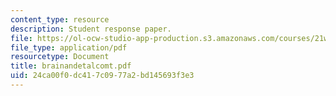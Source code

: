 ```yaml
---
content_type: resource
description: Student response paper.
file: https://ol-ocw-studio-app-production.s3.amazonaws.com/courses/21w-765j-interactive-and-non-linear-narrative-theory-and-practice-spring-2004/24ca00f0dc417c0977a2bd145693f3e3_brainandetalcomt.pdf
file_type: application/pdf
resourcetype: Document
title: brainandetalcomt.pdf
uid: 24ca00f0-dc41-7c09-77a2-bd145693f3e3
---
```

